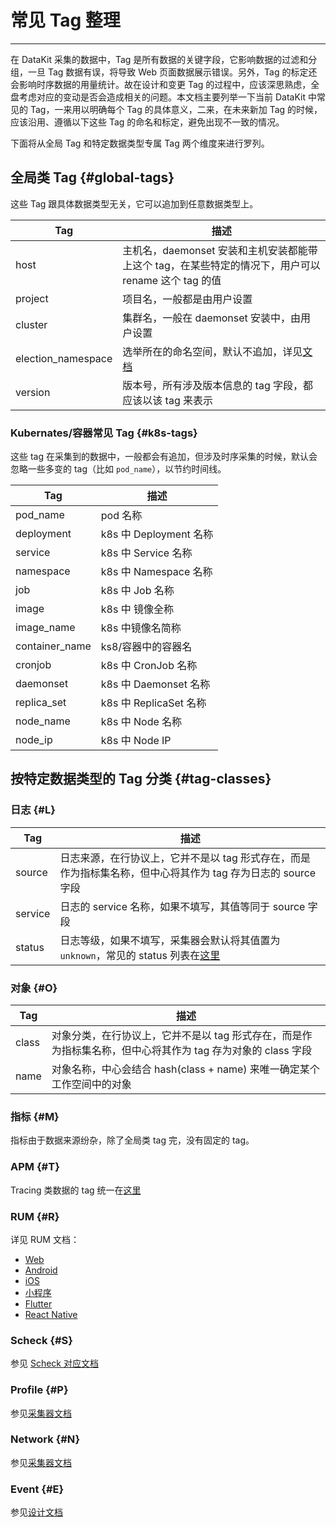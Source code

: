 <!-- This file required to translate to EN. -->
# 常见 Tag 整理
---

在 DataKit 采集的数据中，Tag 是所有数据的关键字段，它影响数据的过滤和分组，一旦 Tag 数据有误，将导致 Web 页面数据展示错误。另外，Tag 的标定还会影响时序数据的用量统计。故在设计和变更 Tag 的过程中，应该深思熟虑，全盘考虑对应的变动是否会造成相关的问题。本文档主要列举一下当前 DataKit 中常见的 Tag，一来用以明确每个 Tag 的具体意义，二来，在未来新加 Tag 的时候，应该沿用、遵循以下这些 Tag 的命名和标定，避免出现不一致的情况。

下面将从全局 Tag 和特定数据类型专属 Tag 两个维度来进行罗列。

## 全局类 Tag {#global-tags}

这些 Tag 跟具体数据类型无关，它可以追加到任意数据类型上。

| Tag                | 描述                                                                                                |
| ---                | ---                                                                                                 |
| host               | 主机名，daemonset 安装和主机安装都能带上这个 tag，在某些特定的情况下，用户可以 rename 这个 tag 的值 |
| project            | 项目名，一般都是由用户设置                                                                          |
| cluster            | 集群名，一般在 daemonset 安装中，由用户设置                                                         |
| election_namespace | 选举所在的命名空间，默认不追加，详见[文档](datakit-daemonset-deploy.md#env-elect)                   |
| version            | 版本号，所有涉及版本信息的 tag 字段，都应该以该 tag 来表示                                          |

### Kubernates/容器常见 Tag {#k8s-tags}

这些 tag 在采集到的数据中，一般都会有追加，但涉及时序采集的时候，默认会忽略一些多变的 tag（比如 `pod_name`），以节约时间线。

| Tag            | 描述                    |
| ---            | ---                     |
| pod_name       | pod 名称                |
| deployment     | k8s 中 Deployment 名称  |
| service        | k8s 中 Service 名称     |
| namespace      | k8s 中 Namespace 名称   |
| job            | k8s 中 Job 名称         |
| image          | k8s 中 镜像全称         |
| image_name     | k8s 中镜像名简称        |
| container_name | ks8/容器中的容器名      |
| cronjob        | k8s 中 CronJob 名称     |
| daemonset      | k8s 中 Daemonset 名称   |
| replica_set    | k8s 中 ReplicaSet 名称 |
| node_name      | k8s 中 Node 名称        |
| node_ip        | k8s 中 Node IP          |

## 按特定数据类型的 Tag 分类 {#tag-classes}

### 日志 {#L}

| Tag                | 描述                                                                                                |
| ---                | ---                                                                                                 |
| source | 日志来源，在行协议上，它并不是以 tag 形式存在，而是作为指标集名称，但中心将其作为 tag 存为日志的 source 字段 |
| service | 日志的 service 名称，如果不填写，其值等同于 source 字段 |
| status | 日志等级，如果不填写，采集器会默认将其值置为 `unknown`，常见的 status 列表在[这里](logging.md#status) |

### 对象 {#O}

| Tag                | 描述                                                                                                |
| ---                | ---                                                                                                 |
| class | 对象分类，在行协议上，它并不是以 tag 形式存在，而是作为指标集名称，但中心将其作为 tag 存为对象的 class 字段 |
| name | 对象名称，中心会结合 hash(class + name) 来唯一确定某个工作空间中的对象 |

### 指标 {#M}

指标由于数据来源纷杂，除了全局类 tag 完，没有固定的 tag。

### APM {#T}

Tracing 类数据的 tag 统一在[这里](ddtrace.md#measurements)

### RUM {#R}

详见 RUM 文档：

- [Web](../real-user-monitoring/web/app-data-collection.md)
- [Android](../real-user-monitoring/android/app-data-collection.md)
- [iOS](../real-user-monitoring/ios/app-data-collection.md)
- [小程序](../real-user-monitoring/miniapp/app-data-collection.md)
- [Flutter](../real-user-monitoring/flutter/app-data-collection.md)
- [React Native](../real-user-monitoring/react-native/app-data-collection.md)

### Scheck {#S}

参见 [Scheck 对应文档](../scheck/scheck-how-to.md)

### Profile {#P}

参见[采集器文档](profile.md#measurements)

### Network {#N}

参见[采集器文档](ebpf.md#measurements)

### Event {#E}

参见[设计文档](../events/generating.md)
